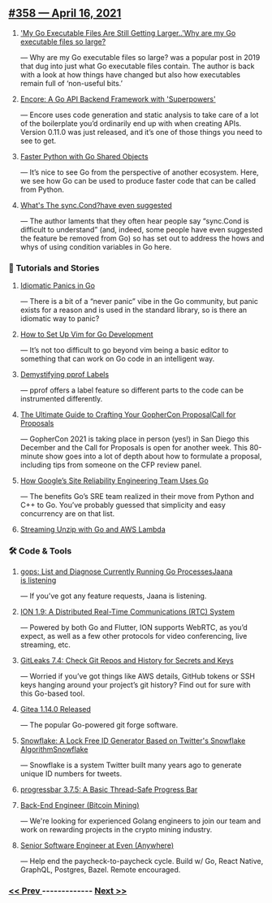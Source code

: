 ## [#​358 — April 16, 2021](https://golangweekly.com/issues/358)

1. ['My Go Executable Files Are Still Getting Larger..'Why are my Go executable files so large?](https://golangweekly.com/link/106513/web)

     — Why are my Go executable files so large? was a popular post in 2019 that dug into just what Go executable files contain. The author is back with a look at how things have changed but also how executables remain full of ‘non-useful bits.’
1. [Encore: A Go API Backend Framework with 'Superpowers'](https://golangweekly.com/link/106515/web)

     — Encore uses code generation and static analysis to take care of a lot of the boilerplate you’d ordinarily end up with when creating APIs. Version 0.11.0 was just released, and it’s one of those things you need to see to get.
1. [Faster Python with Go Shared Objects](https://golangweekly.com/link/106517/web)

     — It’s nice to see Go from the perspective of another ecosystem. Here, we see how Go can be used to produce faster code that can be called from Python.
1. [What's The sync.Cond?have even suggested](https://golangweekly.com/link/106518/web)

     — The author laments that they often hear people say “sync.Cond is difficult to understand” (and, indeed, some people have even suggested the feature be removed from Go) so has set out to address the hows and whys of using condition variables in Go here.
### 📘 Tutorials and Stories

1. [Idiomatic Panics in Go](https://golangweekly.com/link/106521/web)

     — There is a bit of a “never panic” vibe in the Go community, but panic exists for a reason and is used in the standard library, so is there an idiomatic way to panic?
1. [How to Set Up Vim for Go Development](https://golangweekly.com/link/106522/web)

     — It’s not too difficult to go beyond vim being a basic editor to something that can work on Go code in an intelligent way.
1. [Demystifying pprof Labels](https://golangweekly.com/link/106523/web)

     — pprof offers a label feature so different parts to the code can be instrumented differently.
1. [The Ultimate Guide to Crafting Your GopherCon ProposalCall for Proposals](https://golangweekly.com/link/106525/web)

     — GopherCon 2021 is taking place in person (yes!) in San Diego this December and the Call for Proposals is open for another week. This 80-minute show goes into a lot of depth about how to formulate a proposal, including tips from someone on the CFP review panel.
1. [How Google’s Site Reliability Engineering Team Uses Go](https://golangweekly.com/link/106527/web)

     — The benefits Go’s SRE team realized in their move from Python and C++ to Go. You’ve probably guessed that simplicity and easy concurrency are on that list.
1. [Streaming Unzip with Go and AWS Lambda](https://golangweekly.com/link/106528/web)

### 🛠 Code & Tools

1. [gops: List and Diagnose Currently Running Go ProcessesJaana is listening](https://golangweekly.com/link/106529/web)

     — If you’ve got any feature requests, Jaana is listening.
1. [ION 1.9: A Distributed Real-Time Communications (RTC) System](https://golangweekly.com/link/106531/web)

     — Powered by both Go and Flutter, ION supports WebRTC, as you’d expect, as well as a few other protocols for video conferencing, live streaming, etc.
1. [GitLeaks 7.4: Check Git Repos and History for Secrets and Keys](https://golangweekly.com/link/106533/web)

     — Worried if you’ve got things like AWS details, GitHub tokens or SSH keys hanging around your project’s git history? Find out for sure with this Go-based tool.
1. [Gitea 1.14.0 Released](https://golangweekly.com/link/106534/web)

     — The popular Go-powered git forge software.
1. [Snowflake: A Lock Free ID Generator Based on Twitter's Snowflake AlgorithmSnowflake](https://golangweekly.com/link/106535/web)

     — Snowflake is a system Twitter built many years ago to generate unique ID numbers for tweets.
1. [progressbar 3.7.5: A Basic Thread-Safe Progress Bar](https://golangweekly.com/link/106541/web)

1. [Back-End Engineer (Bitcoin Mining)](https://golangweekly.com/link/106536/web)

     — We're looking for experienced Golang engineers to join our team and work on rewarding projects in the crypto mining industry.
   

1. [Senior Software Engineer at Even (Anywhere)](https://golangweekly.com/link/106537/web)

     — Help end the paycheck-to-paycheck cycle. Build w/ Go, React Native, GraphQL, Postgres, Bazel. Remote encouraged.
   


### [ << Prev ](golangweekly-357.md) ------------- [ Next >> ](golangweekly-359.md)